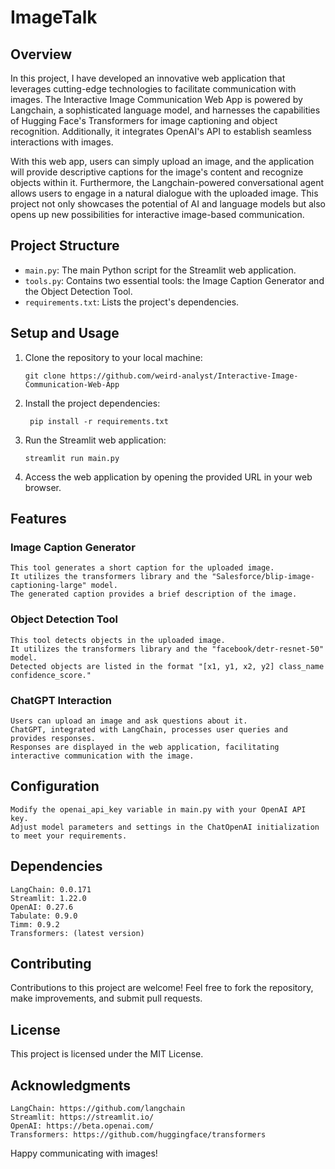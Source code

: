 # ImageTalk

## Overview
In this project, I have developed an innovative web application that leverages cutting-edge technologies to facilitate communication with images. The Interactive Image Communication Web App is powered by Langchain, a sophisticated language model, and harnesses the capabilities of Hugging Face's Transformers for image captioning and object recognition. Additionally, it integrates OpenAI's API to establish seamless interactions with images.

With this web app, users can simply upload an image, and the application will provide descriptive captions for the image's content and recognize objects within it. Furthermore, the Langchain-powered conversational agent allows users to engage in a natural dialogue with the uploaded image. This project not only showcases the potential of AI and language models but also opens up new possibilities for interactive image-based communication.

## Project Structure
- `main.py`: The main Python script for the Streamlit web application.
- `tools.py`: Contains two essential tools: the Image Caption Generator and the Object Detection Tool.
- `requirements.txt`: Lists the project's dependencies.

## Setup and Usage
1. Clone the repository to your local machine:

   ```shell
   git clone https://github.com/weird-analyst/Interactive-Image-Communication-Web-App
   ```
2. Install the project dependencies:

   ```shell
    pip install -r requirements.txt
   ```
3. Run the Streamlit web application:

    ```shell
    streamlit run main.py
    ```
4. Access the web application by opening the provided URL in your web browser.

## Features
### Image Caption Generator

    This tool generates a short caption for the uploaded image.
    It utilizes the transformers library and the "Salesforce/blip-image-captioning-large" model.
    The generated caption provides a brief description of the image.

### Object Detection Tool

    This tool detects objects in the uploaded image.
    It utilizes the transformers library and the "facebook/detr-resnet-50" model.
    Detected objects are listed in the format "[x1, y1, x2, y2] class_name confidence_score."

### ChatGPT Interaction

    Users can upload an image and ask questions about it.
    ChatGPT, integrated with LangChain, processes user queries and provides responses.
    Responses are displayed in the web application, facilitating interactive communication with the image.

## Configuration

    Modify the openai_api_key variable in main.py with your OpenAI API key.
    Adjust model parameters and settings in the ChatOpenAI initialization to meet your requirements.

## Dependencies

    LangChain: 0.0.171
    Streamlit: 1.22.0
    OpenAI: 0.27.6
    Tabulate: 0.9.0
    Timm: 0.9.2
    Transformers: (latest version)

## Contributing

Contributions to this project are welcome! Feel free to fork the repository, make improvements, and submit pull requests.
## License

This project is licensed under the MIT License.

## Acknowledgments

    LangChain: https://github.com/langchain
    Streamlit: https://streamlit.io/
    OpenAI: https://beta.openai.com/
    Transformers: https://github.com/huggingface/transformers

Happy communicating with images!
